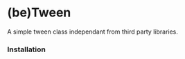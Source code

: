 (be)Tween
=============

A simple tween class independant from third party libraries.

### Installation
